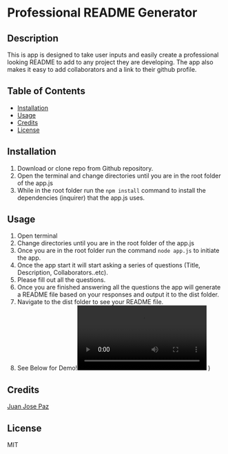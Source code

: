 
# Professional README Generator

## Description 

This is app is designed to take user inputs and easily create a professional looking README to add to any project they are developing. The app also makes it easy to add collaborators and a link to their github profile.

## Table of Contents

* [Installation](#installation)
* [Usage](#usage)
* [Credits](#credits)
* [License](#license)

## Installation

1. Download or clone repo from Github repository.
2. Open the terminal and change directories until you are in the root folder of the app.js
3. While in the root folder run the `npm install` command to install the dependencies (inquirer) that the app.js uses.

## Usage 

1. Open terminal
2. Change directories until you are in the root folder of the app.js
3. Once you are in the root folder run the command `node app.js` to initiate the app.
4. Once the app start it will start asking a series of questions (Title, Description, Collaborators..etc).
5. Please fill out all the questions.
6. Once you are finished answering all the questions the app will generate a README file based on your responses and output it to the dist folder.
7. Navigate to the dist folder to see your README file.
8. See Below for Demo!![See Below for Demo!](./assets/video/Demo.mp4)
)



## Credits


[Juan Jose Paz](https://github.com/darkjuanjo)

## License

MIT
    